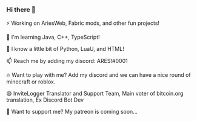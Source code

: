 ### Hi there 👋

⚡ Working on AriesWeb, Fabric mods, and other fun projects!

🌱 I'm learning Java, C++, TypeScript!

📣 I know a little bit of Python, LuaU, and HTML!

📫 Reach me by adding my discord: ARES!#0001

🔥  Want to play with me? Add my discord and we can have a nice round of minecraft or roblox.

😄 InviteLogger Translator and Support Team, Main voter of bitcoin.org translation, Ex Discord Bot Dev

💸 Want to support me? My patreon is coming soon...

<!--
**aresociety/aresociety** is a ✨ _special_ ✨ repository because its `README.md` (this file) appears on your GitHub profile.

Here are some ideas to get you started:

- 🔭 I’m currently working on ...
- 🌱 I’m currently learning ...
- 👯 I’m looking to collaborate on ...
- 🤔 I’m looking for help with ...
- 💬 Ask me about ...
- 📫 How to reach me: ...
- 😄 Pronouns: ...
- ⚡ Fun fact: ...
-->
